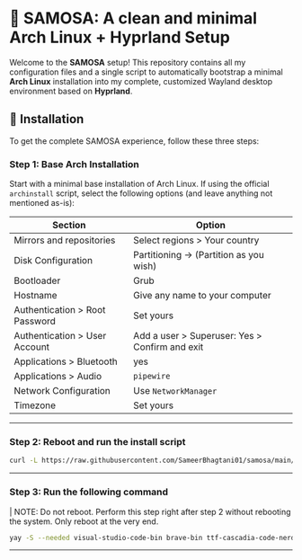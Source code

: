 # 🥟 SAMOSA: A clean and minimal Arch Linux + Hyprland Setup

Welcome to the **SAMOSA** setup! This repository contains all my configuration files and a single script to automatically bootstrap a minimal **Arch Linux** installation into my complete, customized Wayland desktop environment based on **Hyprland**.

## 🚀 Installation

To get the complete SAMOSA experience, follow these three steps:

### Step 1: Base Arch Installation

Start with a minimal base installation of Arch Linux. If using the official `archinstall` script, select the following options (and leave anything not mentioned as-is):

| Section                        | Option                                         |
| ------------------------------ | ---------------------------------------------- |
| Mirrors and repositories       | Select regions > Your country                  |
| Disk Configuration             | Partitioning -> (Partition as you wish)        |
| Bootloader                     | Grub                                           |
| Hostname                       | Give any name to your computer                 |
| Authentication > Root Password | Set yours                                      |
| Authentication > User Account  | Add a user > Superuser: Yes > Confirm and exit |
| Applications > Bluetooth       | yes                                            |
| Applications > Audio           | `pipewire`                                     |
| Network Configuration          | Use `NetworkManager`                           |
| Timezone                       | Set yours                                      |

---

### Step 2: Reboot and run the install script

```bash
curl -L https://raw.githubusercontent.com/SameerBhagtani01/samosa/main/install.sh | sh
```

---

### Step 3: Run the following command

| NOTE: Do not reboot. Perform this step right after step 2 without rebooting the system. Only reboot at the very end.

```bash
yay -S --needed visual-studio-code-bin brave-bin ttf-cascadia-code-nerd walker elephant-calc elephant-clipboard elephant-symbols && elephant service enable
```

---
